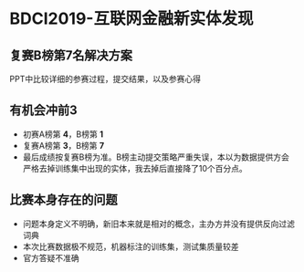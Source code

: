 # BDCI2019-互联网金融新实体发现

## 复赛B榜第7名解决方案
PPT中比较详细的参赛过程，提交结果，以及参赛心得
## 有机会冲前3
- 初赛A榜第 **4**，B榜第 **1**
- 复赛A榜第 **3**，B榜第 **7**
- 最后成绩按复赛B榜为准。B榜主动提交策略严重失误，本以为数据提供方会严格去掉训练集中出现的实体，我去掉后直接降了10个百分点。
## 比赛本身存在的问题
- 问题本身定义不明确，新旧本来就是相对的概念，主办方并没有提供反向过滤词典
- 本次比赛数据极不规范，机器标注的训练集，测试集质量较差
- 官方答疑不准确
